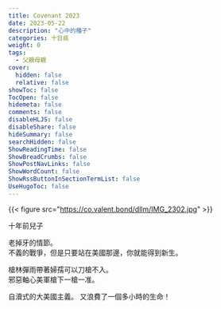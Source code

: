 ```yaml
---
title: Covenant 2023
date: 2023-05-22
description: "心中的種子"
categories: 十日痰
weight: 0
tags: 
  - 父親母親
cover:
  hidden: false
  relative: false
showToc: false
TocOpen: false
hidemeta: false
comments: false
disableHLJS: false
disableShare: false
hideSummary: false
searchHidden: false
ShowReadingTime: false
ShowBreadCrumbs: false
ShowPostNavLinks: false
ShowWordCount: false
ShowRssButtonInSectionTermList: false
UseHugoToc: false
---
```

{{< figure src="https://co.valent.bond/dllm/IMG_2302.jpg" >}}

十年前兒子

老掉牙的情節。  
不義的戰爭，但是只要站在美國那邊，你就能得到新生。  
  
槍林彈雨帶著婦孺可以刀槍不入。  
邪惡軸心美軍槍下一槍一准。  
  
自瀆式的大美國主義。
又浪費了一個多小時的生命！